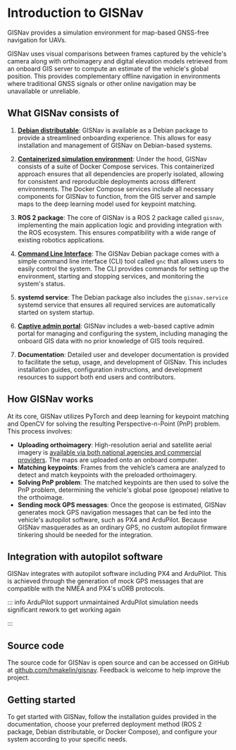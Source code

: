 # Introduction to GISNav

<!--@include: ./shared/warning-simulation-use-only.md-->

GISNav provides a simulation environment for map-based GNSS-free navigation for UAVs.

GISNav uses visual comparisons between frames captured by the vehicle's camera along with orthoimagery and digital elevation models retrieved from an onboard GIS server to compute an estimate of the vehicle's global position. This provides complementary offline navigation in environments where traditional GNSS signals or other online navigation may be unavailable or unreliable.

## What GISNav consists of

1. [**Debian distributable**](/install-from-debian-package): GISNav is available as a Debian package to provide a streamlined onboarding experience. This allows for easy installation and management of GISNav on Debian-based systems.

2. [**Containerized simulation environment**](/deploy-with-docker-compose): Under the hood, GISNav consists of a suite of Docker Compose services. This containerized approach ensures that all dependencies are properly isolated, allowing for consistent and reproducible deployments across different environments. The Docker Compose services include all necessary components for GISNav to function, from the GIS server and sample maps to the deep learning model used for keypoint matching.

3. **ROS 2 package**: The core of GISNav is a ROS 2 package called `gisnav`, implementing the main application logic and providing integration with the ROS ecosystem. This ensures compatibility with a wide range of existing robotics applications.

4. [**Command Line Interface**](/gisnav-cli): The GISNav Debian package comes with a simple command line interface (CLI) tool called `gnc` that allows users to easily control the system. The CLI provides commands for setting up the environment, starting and stopping services, and monitoring the system's status.

5. **systemd service**: The Debian package also includes the `gisnav.service` systemd service that ensures all required services are automatically started on system startup.

6. [**Captive admin portal**](/admin-portal): GISNav includes a web-based captive admin portal for managing and configuring the system, including managing the onboard GIS data with no prior knowledge of GIS tools required.

7. **Documentation**: Detailed user and developer documentation is provided to facilitate the setup, usage, and development of GISNav. This includes installation guides, configuration instructions, and development resources to support both end users and contributors.

## How GISNav works

At its core, GISNav utilizes PyTorch and deep learning for keypoint matching and OpenCV for solving the resulting Perspective-n-Point (PnP) problem. This process involves:
- **Uploading orthoimagery**: High-resolution aerial and satellite aerial imagery is [available via both national agencies and commercial providers](/setup-gis-server#orthoimagery-and-dems). The maps are uploaded onto an onboard computer.
- **Matching keypoints**: Frames from the vehicle’s camera are analyzed to detect and match keypoints with the preloaded orthoimagery.
- **Solving PnP problem**: The matched keypoints are then used to solve the PnP problem, determining the vehicle's global pose (geopose) relative to the orthoimage.
- **Sending mock GPS messages**: Once the geopose is estimated, GISNav generates mock GPS navigation messages that can be fed into the vehicle's autopilot software, such as PX4 and ArduPilot. Because GISNav masquerades as an ordinary GPS, no custom autopilot firmware tinkering should be needed for the integration.

## Integration with autopilot software

GISNav integrates with autopilot software including PX4 and ArduPilot. This is achieved through the generation of mock GPS messages that are compatible with the NMEA and PX4's uORB protocols.

::: info ArduPilot support unmaintained
ArduPilot simulation needs significant rework to get working again

:::

## Source code

The source code for GISNav is open source and can be accessed on GitHub at [github.com/hmakelin/gisnav](https://github.com/hmakelin/gisnav). Feedback is welcome to help improve the project.

## Getting started

To get started with GISNav, follow the installation guides provided in the documentation, choose your preferred deployment method (ROS 2 package, Debian distributable, or Docker Compose), and configure your system according to your specific needs.
